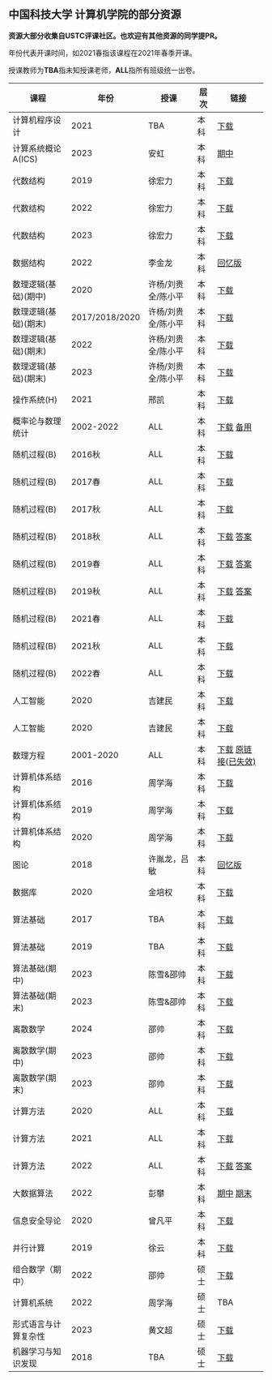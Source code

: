 ## 中国科技大学 计算机学院的部分资源

**资源大部分收集自USTC评课社区。也欢迎有其他资源的同学提PR。**

年份代表开课时间，如2021春指该课程在2021年春季开课。

授课教师为**TBA**指未知授课老师，**ALL**指所有班级统一出卷。

| 课程 | 年份 | 授课 | 层次 | 链接 |
| --- | --- | --- | --- | --- |
| 计算机程序设计 | 2021 | TBA | 本科 | [下载](Exams/ProgramDesign2021.pdf) |
| 计算系统概论A(ICS) | 2023 | 安虹 | 本科 | [期中](Exams\ICS2023Mid.pdf) |
| 代数结构 | 2019 | 徐宏力 | 本科 | [下载](Exams/AlgebraicStructure2019.pdf) |
| 代数结构 | 2022 | 徐宏力 | 本科 | [下载](Exams/AlgebraicStructure2022.pdf) |
| 代数结构 | 2023 | 徐宏力 | 本科 | [下载](Exams/AlgebraicStructure2023.pdf) |
| 数据结构 | 2022 | 李金龙 | 本科 | [回忆版](Exams\DataStructure2022.md) |
| 数理逻辑(基础)(期中) | 2020 | 许杨/刘贵全/陈小平 | 本科 | [下载](Exams/MathematicalLogic2020Mid.pdf) |
| 数理逻辑(基础)(期末) | 2017/2018/2020 | 许杨/刘贵全/陈小平 | 本科 | [下载](Exams/MathematicalLogic2017T2020.pdf) |
| 数理逻辑(基础)(期末) | 2022 | 许杨/刘贵全/陈小平 | 本科 | [下载](Exams/MathematicalLogic2022Final.pdf) |
| 数理逻辑(基础)(期末) | 2023 | 许杨/刘贵全/陈小平 | 本科 | [下载](Exams/MathematicalLogic2023Final.pdf) |
| 操作系统(H) | 2021 | 邢凯 | 本科 | [下载](Exams/OSH2021.pdf) |
| 概率论与数理统计 | 2002-2022 | ALL | 本科 | [下载](http://home.ustc.edu.cn/~qifan/exams/ProbabilityAndStatisticsExams.pdf) [备用](Exams/ProbabilityAndStatisticsExams.pdf)|
| 随机过程(B) | 2016秋 | ALL | 本科 | [下载](Exams/RandomProcess2016A.pdf) |
| 随机过程(B) | 2017春 | ALL | 本科 | [下载](Exams/RandomProcess2017S.pdf) |
| 随机过程(B) | 2017秋 | ALL | 本科 | [下载](Exams/RandomProcess2017A.pdf) |
| 随机过程(B) | 2018秋 | ALL | 本科 | [下载](Exams/RandomProcess2018A.pdf) [答案](Exams/RandomProcess2018ASolution.pdf)|
| 随机过程(B) | 2019春 | ALL | 本科 | [下载](Exams/RandomProcess2019S.pdf) [答案](Exams/RandomProcess2019SSolution.pdf)|
| 随机过程(B) | 2019秋 | ALL | 本科 | [下载](Exams/RandomProcess2019A.pdf) [答案](Exams/RandomProcess2019ASolution.pdf)|
| 随机过程(B) | 2021春 | ALL | 本科 | [下载](Exams/RandomProcess2021S.pdf) |
| 随机过程(B) | 2021秋 | ALL | 本科 | [下载](Exams/RandomProcess2021A.pdf) |
| 随机过程(B) | 2022春 | ALL | 本科 | [下载](Exams/RandomProcess2022S.pdf) |
| 人工智能 | 2020 | 吉建民 | 本科 | [下载](Exams/ArtificialIntelligence%202020%20Spring.pdf) |
| 人工智能 | 2020 | 吉建民 | 本科 | [下载](Exams/ArtificialIntelligence%202020%20Spring.pdf) |
| 数理方程 | 2001-2020 | ALL | 本科 | [下载](Exams/MathematicalEqa.pdf) [原链接(已失效)](http://home.ustc.edu.cn/~sunnyygcl/file/tests.pdf) |
| 计算机体系结构 | 2016 | 周学海 | 本科 | [下载](Exams/ComputerArchitecture2016.pdf) |
| 计算机体系结构 | 2019 | 周学海 | 本科 | [下载](Exams/ComputerArchitecture2019.pdf) |
| 计算机体系结构 | 2020 | 周学海 | 本科 | [下载](Exams/ComputerArchitecture%202020%20Spring.pdf) |
| 图论 | 2018 | 许胤龙，吕敏 | 本科 | [回忆版](Exams/GT2018F.pdf) |
| 数据库 | 2020 | 金培权 |本科 | [下载](Exams/Database%202020%20Spring.pdf) |
| 算法基础 | 2017 | TBA | 本科 | [下载](Exams/FundamentalAlgorithms%202017%20Autumn.pdf) |
| 算法基础 | 2019 | TBA | 本科 | [下载](Exams/FundamentalAlgorithms%202019%20Autumn.pdf) |
| 算法基础(期中) | 2023 | 陈雪&邵帅 | 本科 | [下载](Exams/Algo2023Mid.pdf) |
| 算法基础(期末) | 2023 | 陈雪&邵帅 | 本科 | [下载](Exams/Algo2023Final.pdf) |
| 离散数学 | 2024 | 邵帅 | 本科 | [下载](Exams/DMA24F.pdf) |
| 离散数学(期中) | 2023 | 邵帅 | 本科 | [下载](Exams/DMA23M.md) |
| 离散数学(期末) | 2023 | 邵帅 | 本科 | [下载](Exams/DMA23F.md) |
| 计算方法 | 2020 | ALL | 本科 | [下载](Exams/NumericMethod%202020%20Spring.pdf) |
| 计算方法 | 2021 | ALL | 本科 | [下载](Exams/NumericMethod%202021%20Spring.pdf) |
| 计算方法 | 2022 | ALL | 本科 | [下载](Exams/NumericMethod%202022%20Spring.pdf) [答案](Exams/NumericMethod%202022%20SpringSolution.pdf)|
| 大数据算法 | 2022 | 彭攀 | 本科 | [期中](Exams/AlgorithmForBigData2022Mid.pdf) [期末](Exams/AlgorithmForBigData2022Final.pdf) |
| 信息安全导论 | 2020 | 曾凡平 | 本科 | [下载](Exams/InformationSecurity%202020%20Spring.pdf) |
| 并行计算 | 2019 | 徐云 | 本科 | [下载](Exams/ParallelCompute2019.pdf) |
| 组合数学（期中）| 2022 | 邵帅 | 硕士 | [下载](Exams/CombinationMid2022.pdf) |
| 计算机系统 | 2022 | 周学海 | 硕士 | TBA |
| 形式语言与计算复杂性 | 2023 | 黄文超 | 硕士 | [下载](Exams/TheoryOfComputation2023S.png) |
| 机器学习与知识发现 | 2018 | TBA | 硕士 | [下载](Exams/MachineKnowledge%202018.pdf) |